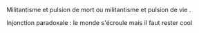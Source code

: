 Militantisme et pulsion de mort ou militantisme et pulsion de vie .

  
Injonction paradoxale : le monde s'écroule mais il faut rester cool